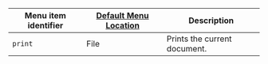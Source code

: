 | Menu item identifier | [Default Menu Location]({{site.baseurl}}/interface/menus/menus-configuration-options/#examplethetinymcedefaultmenuitems) | Description                  |
|----------------------|----------------------------------------------------------------------------------------------------------|------------------------------|
| `print`              | File                                                                                                     | Prints the current document. |